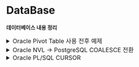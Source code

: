 # DataBase
**데이터베이스 내용 정리**

<details>
<summary style="font-size:16px ">Oracle Pivot Table 사용 전후 예제</summary>
<div markdown="1">

### Oralce 11g 이전 Pivot 사용 X

```sql
SELECT *
  FROM ( 피벗 대상 쿼리문 )
 PIVOT ( 그룹합수(집계컬럼) FOR 피벗컬럼 IN (피벗컬럼값 AS 별칭 ... )
 
ST AS	-- SALES TARGET
(
	SELECT
		DEALER_NM, DSPY_RANK, 'New Vehicle Sales' CATE1, CATE2, CATE3
		, NVL(SUM(DECODE(MON, '01', SALES_TARGET)),0) AS JAN		
		, NVL(SUM(DECODE(MON, '02', SALES_TARGET)),0) AS FEB
		, NVL(SUM(DECODE(MON, '03', SALES_TARGET)),0) AS MAR
		, NVL(SUM(DECODE(MON, '04', SALES_TARGET)),0) AS APR
		, NVL(SUM(DECODE(MON, '05', SALES_TARGET)),0) AS MAY
		, NVL(SUM(DECODE(MON, '06', SALES_TARGET)),0) AS JUN
		, NVL(SUM(DECODE(MON, '07', SALES_TARGET)),0) AS JUL
		, NVL(SUM(DECODE(MON, '08', SALES_TARGET)),0) AS AUG
		, NVL(SUM(DECODE(MON, '09', SALES_TARGET)),0) AS SEP
		, NVL(SUM(DECODE(MON, '10', SALES_TARGET)),0) AS OCT
		, NVL(SUM(DECODE(MON, '11', SALES_TARGET)),0) AS NOV
		, NVL(SUM(DECODE(MON, '12', SALES_TARGET)),0) AS DEC
		, NVL(SUM(SALES_TARGET),0) AS TOT
	FROM 
	(
		SELECT 
			CASE DEALER_ID WHEN 'DT00000' THEN '렉서스 강남'
					       WHEN 'CW00000' THEN '렉서스 용산'
					       WHEN 'CT00000' THEN '렉서스 분당'
					       WHEN 'SY00000' THEN '렉서스 인천'
					       WHEN 'KM00000' THEN '렉서스 부산'
					       WHEN 'NY00000' THEN '렉서스 광주'
					       WHEN 'YM00000' THEN '렉서스 대구'
					       WHEN 'JB00000' THEN '렉서스 대전' END DEALER_NM,
			TARGET_M MON,
			DSPY_RANK,
			SUM(SALES_TARGET_QTY) SALES_TARGET,
			'Sales(Delivery)' CATE2, 'Target' CATE3
		FROM
		(
			SELECT
				CASE WHEN VMTS.DEALER_ID = 'PM00000' THEN 'DT00000' ELSE VMTS.DEALER_ID END DEALER_ID,
				TO_CHAR(TO_DATE(TARGET_YM, 'YYYYMM'), 'MM') TARGET_M,
				SALES_TARGET_QTY,
				D.DSPY_RANK DSPY_RANK
			FROM
				VT_MONTHLY_TARGET_SHOP VMTS INNER JOIN DEALER D
				ON VMTS.DEALER_ID = D.DEALER_ID
			WHERE 
				SUBSTR(TARGET_YM, 1, 4) = '2023'
		) A
		GROUP BY 
			DEALER_ID, TARGET_M, DSPY_RANK
		UNION 
		SELECT 
			'Total' DEALER_NM,
			TARGET_M MON,
			99 DSPY_RANK,
			SUM(SALES_TARGET_QTY) SALES_TARGET,
			'Sales(Delivery)' CATE2, 'Target' CATE3
		FROM 
		(
			SELECT
				CASE WHEN VMTS.DEALER_ID = 'PM00000' THEN 'DT00000' ELSE VMTS.DEALER_ID END DEALER_ID,
				TO_CHAR(TO_DATE(TARGET_YM, 'YYYYMM'), 'MM') TARGET_M,
				SALES_TARGET_QTY,
				D.DSPY_RANK DSPY_RANK
			FROM
				VT_MONTHLY_TARGET_SHOP VMTS INNER JOIN DEALER D
				ON VMTS.DEALER_ID = D.DEALER_ID
			WHERE 
				SUBSTR(TARGET_YM, 1, 4) = '2023'			
		) A2
		GROUP BY 
			TARGET_M
	) B
	GROUP BY 
		DEALER_NM, DSPY_RANK, CATE2, CATE3
)
```

### Oralce 11g Pivot 사용 O

```sql
ST AS	-- SALES TARGET
(
	SELECT
		DEALER_NM, DSPY_RANK, 'New Vehicle Sales' CATE1, CATE2, CATE3, 
		NVL(JAN,0) JAN,
		NVL(FEB,0) FEB,
		NVL(MAR,0) MAR,
		NVL(APR,0) APR,
		NVL(MAY,0) MAY,
		NVL(JUN,0) JUN,
		NVL(JUL,0) JUL,
		NVL(AUG,0) AUG,
		NVL(SEP,0) SEP,
		NVL(OCT,0) OCT,
		NVL(NOV,0) NOV,
		NVL(DEC,0) DEC,
		NVL(JAN+FEB+MAR+APR+MAY+JUN+JUL+AUG+SEP+OCT+NOV+DEC,0) TOT
	FROM 
	(
		SELECT 
			CASE DEALER_ID WHEN 'DT00000' THEN '렉서스 강남'
					       WHEN 'CW00000' THEN '렉서스 용산'
					       WHEN 'CT00000' THEN '렉서스 분당'
					       WHEN 'SY00000' THEN '렉서스 인천'
					       WHEN 'KM00000' THEN '렉서스 부산'
					       WHEN 'NY00000' THEN '렉서스 광주'
					       WHEN 'YM00000' THEN '렉서스 대구'
					       WHEN 'JB00000' THEN '렉서스 대전' END DEALER_NM,
			TARGET_M MON,
			DSPY_RANK,
			SUM(SALES_TARGET_QTY) SALES_TARGET,
			'Sales(Delivery)' CATE2, 'Target' CATE3
		FROM
		(
			SELECT
				CASE WHEN VMTS.DEALER_ID = 'PM00000' THEN 'DT00000' ELSE VMTS.DEALER_ID END DEALER_ID,
				TO_CHAR(TO_DATE(TARGET_YM, 'YYYYMM'), 'MM') TARGET_M,
				SALES_TARGET_QTY,
				D.DSPY_RANK DSPY_RANK
			FROM
				VT_MONTHLY_TARGET_SHOP VMTS INNER JOIN DEALER D
				ON VMTS.DEALER_ID = D.DEALER_ID
			WHERE 
				SUBSTR(TARGET_YM, 1, 4) = '2023'			
		) A
		GROUP BY 
			DEALER_ID, TARGET_M, DSPY_RANK
		UNION 
		SELECT 
			'Total' DEALER_NM,
			TARGET_M MON,
			99 DSPY_RANK,
			SUM(SALES_TARGET_QTY) SALES_TARGET,
			'Sales(Delivery)' CATE2, 'Target' CATE3
		FROM 
		(
			SELECT
				CASE WHEN VMTS.DEALER_ID = 'PM00000' THEN 'DT00000' ELSE VMTS.DEALER_ID END DEALER_ID,
				TO_CHAR(TO_DATE(TARGET_YM, 'YYYYMM'), 'MM') TARGET_M,
				SALES_TARGET_QTY,
				D.DSPY_RANK DSPY_RANK
			FROM
				VT_MONTHLY_TARGET_SHOP VMTS INNER JOIN DEALER D
				ON VMTS.DEALER_ID = D.DEALER_ID
			WHERE 
				SUBSTR(TARGET_YM, 1, 4) = '2023'			
		) A2
		GROUP BY 
			TARGET_M
	) B
	PIVOT(
			SUM(SALES_TARGET) FOR MON IN (
									'01' AS JAN,
									'02' AS FEB,
									'03' AS MAR,
									'04' AS APR,
									'05' AS MAY,
									'06' AS JUN,
									'07' AS JUL,
									'08' AS AUG,
									'09' AS SEP,
									'10' AS OCT,
									'11' AS NOV,
									'12' AS DEC
									))
)
```

</div>
</details>

<details>
<summary style="font-size:16px ">Oracle NVL -> PostgreSQL COALESCE 전환</summary>
<div markdown="1">

### NVL 함수 PostgreSQL 대체 함수 COALESCE

* ORACLE 에서는 ''(싱글 쿼테이션)을 NULL로 취급하지만, PostgreSQL 에서는 '' 과 NULL을 다른 값으로 취급하기에 ORACLE과 동일한 결과를 얻기 위해서는 NULLIF 함수를 사용하여 name 항목의 값이 '' 인 경우 NULL을 리턴하도록 변환시켜주어야 합니다.

```SQL
 -- ORACLE 
 SELECT NO, COALESCE(NAME, 'NONE') FROM TESTTABLE;

 -- POSTGRESQL
 SELECT COALESCE(NULLIF(NAME, ''), 'NONE) FROM TESTTABLE;
```

</div>
</details>

<details>
<summary style="font-size:16px ">Oracle PL/SQL CURSOR</summary>
<div markdown="1">

* CURSOR : **ORACLE 서버에서 할당한 전용 메모리 영역에 대한 포인터. (질의의 결과로 얻어진 여러 행이 저장된 메모리상의 위치)**
* 커서는 주로 SELECT 문의 결과 집합을 처리하는데 사용된다.
* 즉, 대부분 SQL 결과 ROW는 여러개 -> 커서를 사용함으로써 ROW에 순차적으로 접근한다.

**Cursor 종류**

1. 명시적 커서 : 사용자가 직접 정의해서 사용
2. 묵시적 커서 : 오라클 내부에서 자동 생성 후 SQL 문장 실행될 때마다 자동으로 만들어져 사용

**Cursor 속성**

* %Found : Fetch 발생하면 true 반환
* %isOpen : 커서 오픈 상태일 경우 true 반환
* %NotFound : 할당할 레코드가 없는 경우 true 반환
* %RowCount : 카운터 역할 오픈 시 0, Fetch 발생할 때마다 1씩 증가

**Cursor 처리 단계 (명시적 커서)**

1. Cursor -> 명시적 커서 선언
2. Open -> 명시적 커서 오픈
3. Fetch -> 커서 데이터 추출
4. Close -> 커서 종료

```sql
-- 명시적 커서 사용 예제
DECLARE
	emp_id number(10);
	emp_name varchar2(20);
	emp_salary number(20);
	
CURSOR cul IS
	select EMPLOYEE_ID, LAST_NAME, SALARY 
	from EMPLOYEES e2 
	where DEPARTMENT_ID='50';
	
BEGIN
	OPEN cul;

	dbms_output.put_line('사번   이름   급여 ');

	LOOP 
		FETCH cul INTO emp_id, emp_name, emp_salary;
		EXIT WHEN cul%NOTFOUND;
	
		dbms_output.put_line(emp_id || ' ' || emp_name || ' ' || emp_salary);
	END LOOP;
	CLOSE cul;
END;

-- Cursor 반복문 사용 방법
For [Record Name] IN [Cursor Name] LOOP

	-- 명시적 커서의 OPEN, FETCH가 자동으로 수행
	SQL Sentences;
    
END LOOP; 
-- 루프문을 빠져 나갈 때 커서가 자동으로 종료

-- Cursor 반복문 사용 예제
DECLARE
	CURSOR emp_cur IS
	SELECT EMPLOYEE_ID, LAST_NAME FROM EMPLOYEES e2
	WHERE SALARY < 5000;
	
BEGIN
	FOR emp_rec IN emp_cur LOOP
		dbms_output.put_line(emp_rec.employee_id || ' ' || emp_rec.last_name);
	END LOOP;
END;

```

</div>
</details>